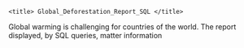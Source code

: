 	<title> Global_Deforestation_Report_SQL </title>
  <body>
Global warming is challenging for countries of the world. 
The report displayed, by SQL queries, matter information
